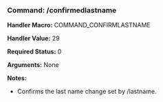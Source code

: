 ### Command: /confirmedlastname

**Handler Macro:** COMMAND_CONFIRMLASTNAME

**Handler Value:** 29

**Required Status:** 0

**Arguments:**
None

**Notes:**
- Confirms the last name change set by /lastname.